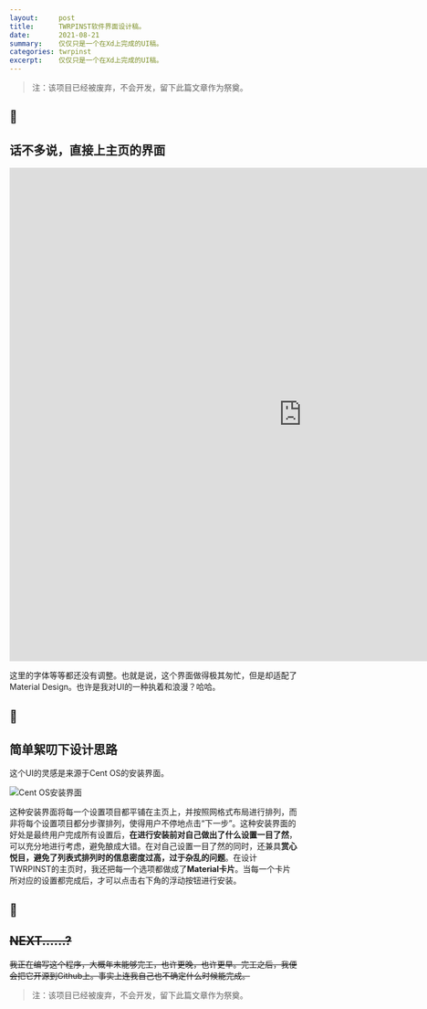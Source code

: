 ```yaml
---
layout:     post
title:      TWRPINST软件界面设计稿。
date:       2021-08-21
summary:    仅仅只是一个在Xd上完成的UI稿。
categories: twrpinst
excerpt:    仅仅只是一个在Xd上完成的UI稿。
---
```


> 注：该项目已经被废弃，不会开发，留下此篇文章作为祭奠。

## 🔮

## 话不多说，直接上主页的界面

<iframe width="1024" height="864" src="https://xd.adobe.com/embed/e94770be-2e72-4883-bcd7-5a00cfabae8b-bc14/" frameborder="0" allowfullscreen></iframe>

这里的字体等等都还没有调整。也就是说，这个界面做得极其匆忙，但是却适配了Material Design。也许是我对UI的一种执着和浪漫？哈哈。

## 🤯

## 简单絮叨下设计思路

这个UI的灵感是来源于Cent OS的安装界面。

![Cent OS安装界面](https://www.runoob.com/wp-content/uploads/2019/08/1564741133-3994-6852280-f9a4c0d843e33e67.png)

这种安装界面将每一个设置项目都平铺在主页上，并按照网格式布局进行排列，而非将每个设置项目都分步骤排列，使得用户不停地点击“下一步”。这种安装界面的好处是最终用户完成所有设置后，**在进行安装前对自己做出了什么设置一目了然**，可以充分地进行考虑，避免酿成大错。在对自己设置一目了然的同时，还兼具**赏心悦目，避免了列表式排列时的信息密度过高，过于杂乱的问题**。在设计TWRPINST的主页时，我还把每一个选项都做成了**Material卡片**。当每一个卡片所对应的设置都完成后，才可以点击右下角的浮动按钮进行安装。

## 🔑

## ~~NEXT......?~~

~~我正在编写这个程序，大概年末能够完工，也许更晚，也许更早。完工之后，我便会把它开源到Github上。事实上连我自己也不确定什么时候能完成。~~

> 注：该项目已经被废弃，不会开发，留下此篇文章作为祭奠。
